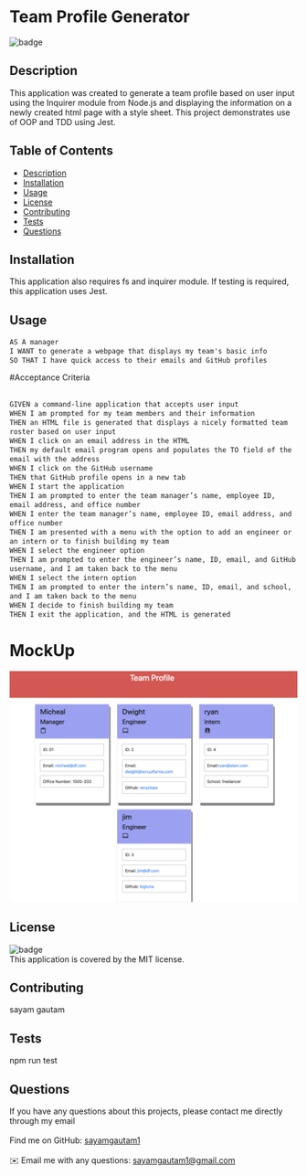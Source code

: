 <h1>Team Profile Generator</h1>
  
 ![badge](https://img.shields.io/badge/license-MIT-yellow)<br />
 ## Description
 This application was created to generate a team profile based on user input using the Inquirer module from Node.js and displaying the information on a newly created html page with a style sheet. This project demonstrates use of OOP and TDD using Jest.
 ## Table of Contents
 - [Description](#description)
 - [Installation](#installation)
 - [Usage](#usage)
 - [License](#license)
 - [Contributing](#contributing)
 - [Tests](#tests)
 - [Questions](#questions)
 ## Installation
 This application also requires  fs and inquirer module. If testing is required, this application uses Jest.
 ## Usage
 ```
 AS A manager
I WANT to generate a webpage that displays my team's basic info
SO THAT I have quick access to their emails and GitHub profiles

```

#Acceptance Criteria
```

GIVEN a command-line application that accepts user input
WHEN I am prompted for my team members and their information
THEN an HTML file is generated that displays a nicely formatted team roster based on user input
WHEN I click on an email address in the HTML
THEN my default email program opens and populates the TO field of the email with the address
WHEN I click on the GitHub username
THEN that GitHub profile opens in a new tab
WHEN I start the application
THEN I am prompted to enter the team manager’s name, employee ID, email address, and office number
WHEN I enter the team manager’s name, employee ID, email address, and office number
THEN I am presented with a menu with the option to add an engineer or an intern or to finish building my team
WHEN I select the engineer option
THEN I am prompted to enter the engineer’s name, ID, email, and GitHub username, and I am taken back to the menu
WHEN I select the intern option
THEN I am prompted to enter the intern’s name, ID, email, and school, and I am taken back to the menu
WHEN I decide to finish building my team
THEN I exit the application, and the HTML is generated

```
# MockUp
![mockup](./dist/images/teamprofilemockup.png)
## License
![badge](https://img.shields.io/badge/license-MIT-yellow)
<br />
This application is covered by the MIT license.
## Contributing
sayam gautam
## Tests
npm run test
## Questions
If you have any questions about this projects, please contact me directly through my email<br />
<br />
Find me on GitHub: [sayamgautam1](https://github.com/sayamgautam1)<br />
<br />
✉️ Email me with any questions: sayamgautam1@gmail.com<br /><br />
```
